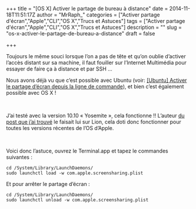+++
title = "[OS X] Activer le partage de bureau à distance"
date = 2014-11-18T11:51:17Z
author = "MrRaph_"
categories = ["Activer partage d'écran","Apple","CLI","OS X","Trucs et Astuces"]
tags = ["Activer partage d'écran","Apple","CLI","OS X","Trucs et Astuces"]
description = ""
slug = "os-x-activer-le-partage-de-bureau-a-distance"
draft = false

+++


Toujours le même souci lorsque l’on a pas de tête et qu’on oublie d’activer l’accès distant sur sa machine, il faut fouiller sur l’Internet Multimédia pour essayer de faire ça à distance et par SSH …

Nous avons déjà vu que c’est possible avec Ubuntu (voir: [[Ubuntu] Activer le partage d’écran depuis la ligne de commande](https://techan.fr/ubuntu-activer-le-partage-decran-depuis-la-ligne-de-commande/)), et bien c’est également possible avec OS X !

 

J’ai testé avec la version 10.10 « Yosemite », cela fonctionne !! L’auteur [du post que j’ai trouvé](http://hints.macworld.com/comment.php?mode=view&cid=111315) le faisait lui sur Lion, cela doti donc fonctionner pour toutes les versions récentes de l’OS d’Apple.

 

Voici donc l’astuce, ouvrez le Terminal.app et tapez le commandes suivantes :

    cd /System/Library/LaunchDaemons/
    sudo launchctl load -w com.apple.screensharing.plist

Et pour arrêter le partage d’écran :

    cd /System/Library/LaunchDaemons/
    sudo launchctl unload -w com.apple.screensharing.plist

 
